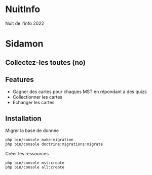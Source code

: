 # NuitInfo
Nuit de l'info 2022

# Sidamon
## Collectez-les toutes (no)

## Features

- Gagner des cartes pour chaques MST en répondant à des quizs
- Collectionner les cartes
- Echanger les cartes

## Installation

Migrer la base de donnée
```
php bin/console make:migration
php bin/console doctrine:migrations:migrate
```

Créer les ressources
```
php bin/console mst:create
php bin/console all:create
```
